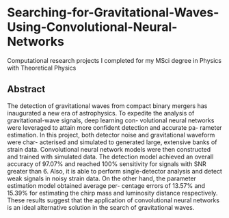 # Searching-for-Gravitational-Waves-Using-Convolutional-Neural-Networks
Computational research projects I completed for my MSci degree in Physics with Theoretical Physics

## Abstract
The detection of gravitational waves from compact binary mergers has inaugurated a new era of astrophysics. To expedite the analysis of gravitational-wave signals, deep learning con- volutional neural networks were leveraged to attain more confident detection and accurate pa- rameter estimation. In this project, both detector noise and gravitational waveform were char- acterised and simulated to generated large, extensive banks of strain data. Convolutional neural network models were then constructed and trained with simulated data. The detection model achieved an overall accuracy of 97.07% and reached 100% sensitivity for signals with SNR greater than 6. Also, it is able to perform single-detector analysis and detect weak signals in noisy strain data. On the other hand, the parameter estimation model obtained average per- centage errors of 13.57% and 15.39% for estimating the chirp mass and luminosity distance respectively. These results suggest that the application of convolutional neural networks is an ideal alternative solution in the search of gravitational waves.

